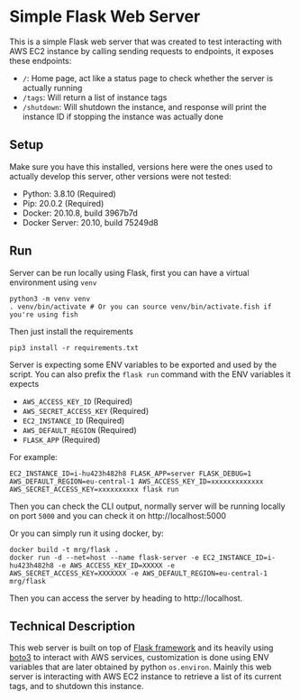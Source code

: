 # Simple Flask Web Server
This is a simple Flask web server that was created to test interacting with AWS EC2 instance by calling sending requests to endpoints, it exposes these endpoints:

- `/`: Home page, act like a status page to check whether the server is actually running
- `/tags`: Will return a list of instance tags
- `/shutdown`: Will shutdown the instance, and response will print the instance ID if stopping the instance was actually done

## Setup
Make sure you have this installed, versions here were the ones used to actually develop this server, other versions were not tested:

- Python: 3.8.10 (Required)
- Pip: 20.0.2 (Required)
- Docker: 20.10.8, build 3967b7d
- Docker Server: 20.10, build 75249d8

## Run
Server can be run locally using Flask, first you can have a virtual environment using `venv`

```
python3 -m venv venv
. venv/bin/activate # Or you can source venv/bin/activate.fish if you're using fish
```

Then just install the requirements 

```
pip3 install -r requirements.txt
```

Server is expecting some ENV variables to be exported and used by the script. You can also prefix the `flask run` command with the ENV variables it expects

- `AWS_ACCESS_KEY_ID` (Required)
- `AWS_SECRET_ACCESS_KEY` (Required)
- `EC2_INSTANCE_ID` (Required)
- `AWS_DEFAULT_REGION` (Required)
- `FLASK_APP` (Required)

For example:
```
EC2_INSTANCE_ID=i-hu423h482h8 FLASK_APP=server FLASK_DEBUG=1 AWS_DEFAULT_REGION=eu-central-1 AWS_ACCESS_KEY_ID=xxxxxxxxxxxxx AWS_SECRET_ACCESS_KEY=xxxxxxxxxx flask run
```

Then you can check the CLI output, normally server will be running locally on port `5000` and you can check it on http://localhost:5000

Or you can simply run it using docker, by:
```
docker build -t mrg/flask .
docker run -d --net=host --name flask-server -e EC2_INSTANCE_ID=i-hu423h482h8 -e AWS_ACCESS_KEY_ID=XXXXX -e AWS_SECRET_ACCESS_KEY=XXXXXXX -e AWS_DEFAULT_REGION=eu-central-1 mrg/flask
```

Then you can access the server by heading to http://localhost.

## Technical Description
This web server is built on top of [Flask framework](https://flask.palletsprojects.com/en/2.0.x/) and its heavily using [boto3](https://boto3.amazonaws.com/v1/documentation/api/latest/index.html) to interact with AWS services, customization is done using ENV variables that are later obtained by python `os.environ`. Mainly this web server is interacting with AWS EC2 instance to retrieve a list of its current tags, and to shutdown this instance.























































